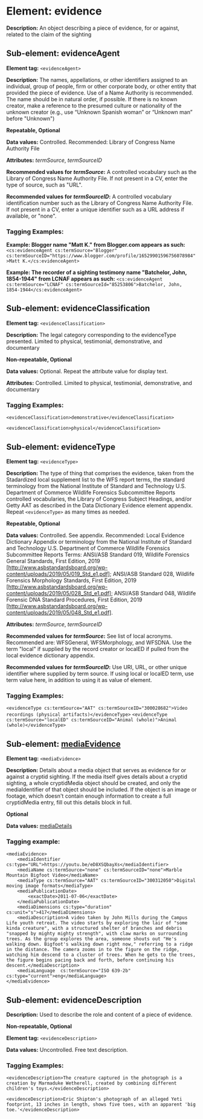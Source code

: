# Element: evidence

**Description:** An object describing a piece of evidence, for or against, related to the claim of the sighting
 
## Sub-element: evidenceAgent

**Element tag:** `<evidenceAgent>`

**Description:** The names, appellations, or other identifiers assigned to an individual, group of people, firm or other corporate body, or other entity that provided the piece of evidence. Use of a Name Authority is recommended. The name should be in natural order, if possible.  If there is no known creator, make a reference to the presumed culture or nationality of the unknown creator (e.g., use “Unknown Spanish woman” or “Unknown man” before "Unknown")

**Repeatable, Optional**

**Data values:**  Controlled. Recommended: Library of Congress Name Authority File

**Attributes:** *termSource*, *termSourceID*

**Recommended values for *termSource*:** A controlled vocabulary such as the Library of Congress Name Authority File. If not present in a CV, enter the type of source, such as "URL".

**Recommended values for *termSourceID*:** A controlled vocabulary identification number such as the Library of Congress Name Authority File. If not present in a CV, enter a unique identifier such as a URL address if available, or "none".

### Tagging Examples:

**Example: Blogger name "Matt K." from Blogger.com appears as such:** 
`<cs:evidenceAgent cs:termSource="Blogger" cs:termSourceID="https://www.blogger.com/profile/16529901596756078984">Matt K.</cs:evidenceAgent>`

**Example: The recorder of a sighting testimony name "Batchelor, John, 1854-1944" from LCNAF appears as such:**
`<cs:evidenceAgent cs:termSource="LCNAF" cs:termSourceId="85253806">Batchelor, John, 1854-1944</cs:evidenceAgent>`


## Sub-element: evidenceClassification

**Element tag:** `<evidenceClassification>`

**Description:** The legal category corresponding to the evidenceType presented. Limited to physical, testimonial, demonstrative, and documentary

**Non-repeatable, Optional**

**Data values:** Optional. Repeat the attribute value for display text.

**Attributes:** Controlled. Limited to physical, testimonial, demonstrative, and documentary

### Tagging Examples:
`<evidenceClassification>demonstrative</evidenceClassification>`

`<evidenceClassification>physical</evidenceClassification>`

## Sub-element: evidenceType

**Element tag:** `<evidenceType>`

**Description:** The type of thing that comprises the evidence, taken from the Stadardized local supplement list to the WFS report terms, the standard terminology from the National Institute of Standard and Technology U.S. Department of Commerce Wildlife Forensics Subcommittee Reports controlled vocabularies, the Library of Congress Subject Headings, and/or Getty AAT as described in the Data Dictionary Evidence element appendix. Repeat `<evidenceType>` as many times as needed.

**Repeatable, Optional**

**Data values:**  Controlled. See appendix. Recommended: Local Evidence Dictionary Appendix or terminology from the National Institute of Standard and Technology U.S. Department of Commerce Wildlife Forensics Subcommittee Reports Terms: ANSI/ASB Standard 019, Wildlife Forensics General Standards, First Edition, 2019 [http://www.asbstandardsboard.org/wp-content/uploads/2019/05/019_Std_e1.pdf]; ANSI/ASB Standard 028, Wildlife Forensics Morphology Standards, First Edition, 2019 [http://www.asbstandardsboard.org/wp-content/uploads/2019/05/028_Std_e1.pdf]; ANSI/ASB Standard 048, Wildlife Forensic DNA Standard Procedures, First Edition, 2019 [http://www.asbstandardsboard.org/wp-content/uploads/2019/05/048_Std_e1.pdf].

**Attributes:** *termSource*, *termSourceID*

**Recommended values for *termSource*:** See list of local acronyms. Recommended are: WFSGeneral, WFSMorphology, and WFSDNA. Use the term "local" if supplied by the record creator or localED if pulled from the local evidence dictionary appendix.

**Recommended values for *termSourceID*:** Use URI, URL, or other unique identifier where supplied by term source. If using local or localED term, use term value here, in addition to using it as value of element.

### Tagging Examples:
`<evidenceType cs:termSource="AAT" cs:termSourceID="300028682">Video recordings (physical artifacts)</evidenceType>`
`<evidenceType cs:termSource="localED" cs:termSourceID="Animal (whole)">Animal (whole)</evidenceType>`
 
## Sub-element: [mediaEvidence](mediaDetails.md)

**Element tag:** `<mediaEvidence>`

**Description:** Details about a media object that serves as evidence for or against a cryptid sighting. If the media itself gives details about a cryptid sighting, a whole cryptidMedia object should be created, and only the mediaIdentifier of that object should be included. If the object is an image or footage, which doesn't contain enough information to create a full cryptidMedia entry, fill out this details block in full.

**Optional**

**Data values:** [mediaDetails](mediaDetails.md)

### Tagging example:
```
<mediaEvidence>
    <mediaIdentifier cs:type="URL">https://youtu.be/eD8XSQbayXs</mediaIdentifier>
    <mediaName cs:termSource="none" cs:termSourceID="none">Marble Mountain Bigfoot Video</mediaName>
    <mediaType cs:termSource="AAT" cs:termSourceID="300312050">Digital moving image formats</mediaType>
    <mediaPublicationDate>
        <exactDate>2011-07-06</exactDate>
    </mediaPublicationDate>
    <mediaDimensions cs:type="duration" cs:unit="s">417</mediaDimensions>
    <mediaDescription>A video taken by John Mills during the Campus Life youth retreat. The video starts by exploring the lair of "some kinda creature", with a structured shelter of branches and debris "snapped by mighty mighty strength", with claw marks on surrounding trees. As the group explores the area, someone shouts out "He's walking down. Bigfoot's walking down right now," referring to a ridge in the distance. The camera zooms in to the figure on the ridge, watching him descend to a cluster of trees. When he gets to the trees, the figure begins pacing back and forth, before continuing his descent.</mediaDescription>
    <mediaLanguage  cs:termSource="ISO 639-2b" cs:type="current">eng</mediaLanguage>
</mediaEvidence>
```

## Sub-element: evidenceDescription

**Description:** Used to describe the role and content of a piece of evidence.

**Non-repeatable, Optional**

**Element tag:** `<evidenceDescription>`

**Data values:**  Uncontrolled. Free text description.

### Tagging Examples:
`<evidenceDescription>The creature captured in the photograph is a creation by Marmaduke Wetherell, created by combining different children's toys.</evidenceDescription>`

`<evidenceDescription>Eric Shipton's photograph of an alleged Yeti footprint, 13 inches in length, shows five toes, with an apparent 'big toe.'</evidenceDescription>`